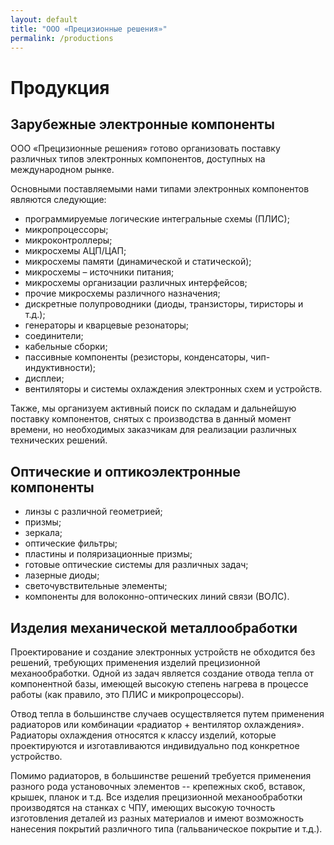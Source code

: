 ```yaml
---
layout: default
title: "ООО «Прецизионные решения»"
permalink: /productions
---
```

# Продукция

## Зарубежные электронные компоненты

ООО «Прецизионные решения» готово организовать поставку различных типов
электронных компонентов, доступных на международном рынке. 

Основными поставляемыми нами типами электронных компонентов являются следующие:
- программируемые логические интегральные схемы (ПЛИС);
- микропроцессоры;
- микроконтроллеры;
- микросхемы АЦП/ЦАП;
- микросхемы памяти (динамической и статической);
- микросхемы – источники питания;
- микросхемы организации различных интерфейсов;
- прочие микросхемы различного назначения;
- дискретные полупроводники (диоды, транзисторы, тиристоры и т.д.);
- генераторы и кварцевые резонаторы;
- соединители;
- кабельные сборки;
- пассивные компоненты (резисторы, конденсаторы, чип-индуктивности);
- дисплеи;
- вентиляторы и системы охлаждения электронных схем и устройств.

Также, мы организуем активный поиск по складам и дальнейшую поставку компонентов,
снятых с производства в данный момент времени, но необходимых заказчикам для
реализации различных технических решений. 

## Оптические и оптикоэлектронные компоненты
- линзы с различной геометрией;
- призмы;
- зеркала;
- оптические фильтры;
- пластины и поляризационные призмы;
- готовые оптические системы для различных задач;
- лазерные диоды;
- светочувствительные элементы;
- компоненты для волоконно-оптических линий связи (ВОЛС). 

## Изделия механической металлообработки

Проектирование и создание электронных устройств не обходится без решений,
требующих применения изделий прецизионной механообработки. Одной из задач
является создание отвода тепла от компонентной базы, имеющей высокую степень
нагрева в процессе работы (как правило, это ПЛИС и микропроцессоры).

Отвод тепла в большинстве случаев осуществляется путем применения радиаторов
или комбинации «радиатор + вентилятор охлаждения». Радиаторы охлаждения относятся
к классу изделий, которые проектируются и изготавливаются индивидуально
под конкретное устройство.

Помимо радиаторов, в большинстве решений требуется применения разного рода
установочных элементов -- крепежных скоб, вставок, крышек, планок и т.д. Все
изделия прецизионной механообработки производятся на станках с ЧПУ, имеющих
высокую точность изготовления деталей из разных материалов и имеют возможность
нанесения покрытий различного типа (гальваническое покрытие и т.д.).

